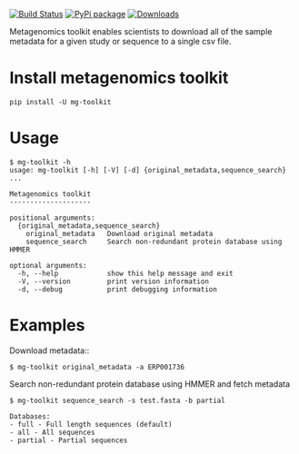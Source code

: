 [![Build Status](https://travis-ci.org/EBI-Metagenomics/emg-toolkit.svg?branch=master)](https://travis-ci.org/EBI-Metagenomics/emg-toolkit) [![PyPi package](https://badge.fury.io/py/mg-toolkit.svg)](https://badge.fury.io/py/mg-toolkit) [![Downloads](http://pepy.tech/badge/mg-toolkit)](http://pepy.tech/project/mg-toolkit)


Metagenomics toolkit enables scientists to download all of the sample
metadata for a given study or sequence to a single csv file.


Install metagenomics toolkit
============================

    pip install -U mg-toolkit


Usage
=====

    $ mg-toolkit -h
    usage: mg-toolkit [-h] [-V] [-d] {original_metadata,sequence_search} ...

    Metagenomics toolkit
    --------------------

    positional arguments:
      {original_metadata,sequence_search}
        original_metadata   Download original metadata
        sequence_search     Search non-redundant protein database using HMMER

    optional arguments:
      -h, --help            show this help message and exit
      -V, --version         print version information
      -d, --debug           print debugging information


Examples
========

Download metadata::

    $ mg-toolkit original_metadata -a ERP001736


Search non-redundant protein database using HMMER and fetch metadata

    $ mg-toolkit sequence_search -s test.fasta -b partial

    Databases:
    - full - Full length sequences (default)
    - all - All sequences
    - partial - Partial sequences
